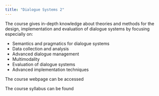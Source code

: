 ```yaml
---
title: "Dialogue Systems 2"
---
```


The course gives in-depth knowledge about theories and methods for the design, implementation and evaluation of dialogue systems by focusing especially on:

- Semantics and pragmatics for dialogue systems
- Data collection and analysis
- Advanced dialogue management
- Multimodality
- Evaluation of dialogue systems
- Advanced implementation techniques

The course webpage can be accessed 

The course syllabus can be found 
